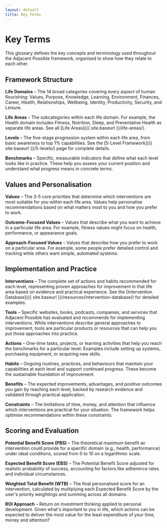 ```yaml
---
layout: default
title: Key Terms
---
```


# Key Terms

This glossary defines the key concepts and terminology used throughout the Adjacent Possible framework, organised to show how they relate to each other.

## Framework Structure

**Life Domains** – The 14 broad categories covering every aspect of human flourishing: Values, Purpose, Knowledge, Learning, Environment, Finances, Career, Health, Relationships, Wellbeing, Identity, Productivity, Security, and Leisure.

**Life Areas** – The subcategories within each life domain. For example, the Health domain includes Fitness, Nutrition, Sleep, and Preventative Health as separate life areas. See all [Life Areas]({{ site.baseurl }}/life-areas/).

**Levels** – The five-stage progression system within each life area, from basic awareness to top 1% capabilities. See the [5-Level Framework]({{ site.baseurl }}/5-levels/) page for complete details.

**Benchmarks** – Specific, measurable indicators that define what each level looks like in practice. These help you assess your current position and understand what progress means in concrete terms.

## Values and Personalisation

**Values** – The 3-5 core priorities that determine which interventions are most suitable for you within each life area. Values help personalise recommendations based on what matters most to you and how you prefer to work.

**Outcome-Focused Values** – Values that describe what you want to achieve in a particular life area. For example, fitness values might focus on health, performance, or appearance goals.

**Approach-Focused Values** – Values that describe how you prefer to work on a particular area. For example, some people prefer detailed control and tracking while others want simple, automated systems.

## Implementation and Practice

**Interventions** – The complete set of actions and habits recommended for each level, representing proven approaches for improvement in that life area based on evidence and practical experience. See the [Intervention Database]({{ site.baseurl }}/resources/intervention-database/) for detailed examples.

**Tools** – Specific websites, books, podcasts, companies, and services that Adjacent Possible has evaluated and recommends for implementing interventions. While interventions describe general approaches to improvement, tools are particular products or resources that can help you put those approaches into practice.

**Actions** – One-time tasks, projects, or learning activities that help you reach the benchmarks for a particular level. Examples include setting up systems, purchasing equipment, or acquiring new skills.

**Habits** – Ongoing routines, practices, and behaviours that maintain your capabilities at each level and support continued progress. These become the sustainable foundation of improvement.

**Benefits** – The expected improvements, advantages, and positive outcomes you gain by reaching each level, backed by research evidence and validated through practical application.

**Constraints** – The limitations of time, money, and attention that influence which interventions are practical for your situation. The framework helps optimise recommendations within these constraints.

## Scoring and Evaluation

**Potential Benefit Score (PBS)** – The theoretical maximum benefit an intervention could provide for a specific domain (e.g., health, performance) under ideal conditions, scored from 0 to 10 on a logarithmic scale.

**Expected Benefit Score (EBS)** – The Potential Benefit Score adjusted for realistic probability of success, accounting for factors like adherence rates and individual circumstances.

**Weighted Total Benefit (WTB)** – The final personalised score for an intervention, calculated by multiplying each Expected Benefit Score by the user's priority weightings and summing across all domains.

**ROI Approach** – Return on investment thinking applied to personal development. Given what's important to you in life, which actions can be expected to deliver the most value for the least expenditure of your time, money and attention?
